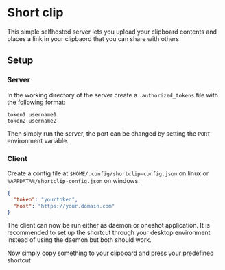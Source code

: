 # Short clip
This simple selfhosted server lets you upload your clipboard contents and places a link in your clipbaord that you can share with others

## Setup

### Server

In the working directory of the server create a `.authorized_tokens` file with the following format:

```
token1 username1
token2 username2
```

Then simply run the server, the port can be changed by setting the `PORT` environment variable.

### Client

Create a config file at `$HOME/.config/shortclip-config.json` on linux or `%APPDATA%/shortclip-config.json` on windows.

```json
{
  "token": "yourtoken",
  "host": "https://your.domain.com"
}

```

The client can now be run either as daemon or oneshot application. It is recommended to set up the shortcut through your desktop environment instead of using the daemon but both should work.

Now simply copy something to your clipboard and press your predefined shortcut